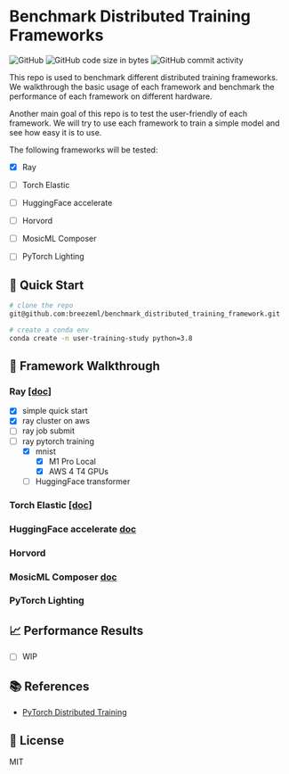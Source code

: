 # Benchmark Distributed Training Frameworks

![GitHub](https://img.shields.io/github/license/breezeml/benchmark_distributed_training_framework) ![GitHub code size in bytes](https://img.shields.io/github/languages/code-size/breezeml/benchmark_distributed_training_framework) ![GitHub commit activity](https://img.shields.io/github/commit-activity/m/breezeml/benchmark_distributed_training_framework)

This repo is used to benchmark different distributed training frameworks. We walkthrough the basic usage of each framework and benchmark the performance of each framework on different hardware.

Another main goal of this repo is to test the user-friendly of each framework. We will try to use each framework to train a simple model and see how easy it is to use.

The following frameworks will be tested:
- [x] Ray
- [ ] Torch Elastic
- [ ] HuggingFace accelerate
- [ ] Horvord
- [ ] MosicML Composer
- [ ] PyTorch Lighting


## :rocket: Quick Start

```bash
# clone the repo
git@github.com:breezeml/benchmark_distributed_training_framework.git

# create a conda env
conda create -n user-training-study python=3.8
```

## :hammer: Framework Walkthrough

### Ray [[doc]](https://docs.ray.io/en/latest/train/examples.html)

- [x] simple quick start
- [x] ray cluster on aws
- [ ] ray job submit
- [ ] ray pytorch training
    - [x] mnist
        - [x] M1 Pro Local
        - [x] AWS 4 T4 GPUs
    - [ ] HuggingFace transformer

### Torch Elastic [[doc]](https://pytorch.org/docs/stable/elastic/run.html)

### HuggingFace accelerate [doc](https://huggingface.co/docs/transformers/accelerate)

### Horvord

### MosicML Composer [doc](https://mosaicml.com/docs/)


### PyTorch Lighting

## :chart_with_upwards_trend: Performance Results

- [ ] WIP


## :books: References

- [PyTorch Distributed Training](https://pytorch.org/tutorials/intermediate/dist_tuto.html)

## :memo: License

MIT

